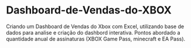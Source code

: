 # Dashboard-de-Vendas-do-XBOX
Criando um Dashboard de Vendas do Xbox com Excel, utilizando base de dados para analise e criação do dashbord interativa.
Pontos abordado a quantidade anual de assinaturas (XBOX Game Pass, minecraft e EA Pass). 
